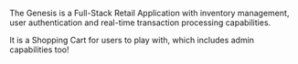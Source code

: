 The Genesis is a Full-Stack Retail Application with inventory management, user authentication and real-time transaction processing capabilities.

It is a Shopping Cart for users to play with, which includes admin capabilities too!
